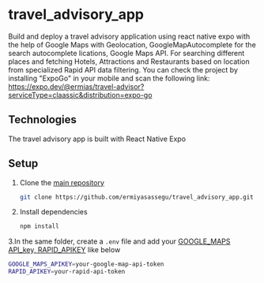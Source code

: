 # travel_advisory_app
Build and deploy a travel advisory application using react native expo with the help of Google Maps with Geolocation, GoogleMapAutocomplete for the search autocomplete lications, Google Maps API. For searching different places and fetching Hotels, Attractions and Restaurants based on location from specialized Rapid API data filtering.
 You can check the project by installing  "ExpoGo" in your mobile and scan the following link: https://expo.dev/@ermias/travel-advisor?serviceType=claassic&distribution=expo-go
## Technologies
The travel advisory app is built with React Native Expo
## Setup
1. Clone the [main repository](https://github.com/ermiyasassegu/travel_advisory_app.git/)
   ```bash
   git clone https://github.com/ermiyasassegu/travel_advisory_app.git
   ```
2. Install dependencies
   ```bash
   npm install
   ```
3.In the same folder, create a `.env` file and add your [GOOGLE_MAPS API_key, RAPID_APIKEY](https://developers.google.com/maps/documentation/javascript/get-api-key/) like below
   ``` bash
   GOOGLE_MAPS_APIKEY=your-google-map-api-token
   RAPID_APIKEY=your-rapid-api-token
   ```
